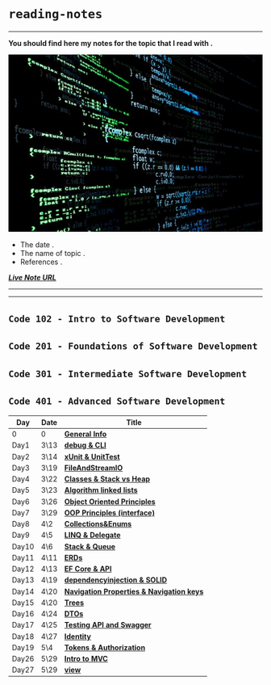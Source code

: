 # `reading-notes`
------


**You should find here my notes for the topic that I read with .**

![image](./image/mainLogo.jpg)

* The date .
* The name of topic .
* References .

***[Live Note URL](https://fuad-bassam.github.io/reading-notes/)***

-------
-----



## ```Code 102 - Intro to Software Development```

## ```Code 201 - Foundations of Software Development```

## ```Code 301 - Intermediate Software Development```

## ```Code 401 - Advanced Software Development```


Day|Date|Title
---|----|-----
 0 | 0| **[General Info](./general-Information/General.md)**
Day1|3\13| **[debug & CLI](./day1/DebuggingAndCLI.md)**
Day2|3\14| **[xUnit & UnitTest](./day2/xUnit-UnitTest.md)**
Day3|3\19| **[FileAndStreamIO](./day3/FileAndStreamIO.md)**
Day4|3\22| **[Classes & Stack vs Heap](./day4/Classes_Stake.md)**
Day5|3\23| **[Algorithm linked lists](./day5/Algorithm-linked-lists.md)**
Day6|3\26| **[Object Oriented Principles](./day6/ObjectOrientedPrinciples.md)**
Day7|3\29| **[OOP Principles (interface)](./day7/interface.md)**
Day8|4\2| **[Collections&Enums](./day8/CollectionsAndEnums.md)**
Day9|4\5| **[LINQ & Delegate](./day9/LINQ.md)**
Day10|4\6| **[Stack & Queue](./day10/StackAndQueue.md)**
Day11|4\11| **[ERDs](./day11/ERDs.md)**
Day12|4\13| **[EF Core & API](./day12/EntityFrameworkCore.md)**
Day13|4\19| **[dependencyinjection & SOLID](./day13/injection.md)**
Day14|4\20| **[Navigation Properties & Navigation keys](./day14/RoutingAndNavigationProperties.md)**
Day15|4\20| **[Trees](./day14/Trees.md)**
Day16|4\24| **[DTOs](./day16/DTO.md)**
Day17|4\25| **[Testing API and Swagger](./day17/TestingAndSwagger.md)**
Day18|4\27| **[Identity](./day18/Identity.md)**
Day19|5\4| **[Tokens & Authorization](./day19/Tokens.md)**
Day26|5\29| **[Intro to MVC](./day26/DevOps.md)**
Day27|5\29| **[view](./day27/view.md)**